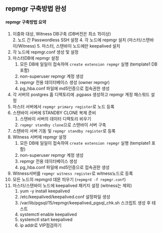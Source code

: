 ## repmgr 구축방법 완성

#### repmgr 구축방법 요약
1. 이중화 대상, Witness DB구축 (DB버전은 최소 15이상)    
   2. 노드 간 Passwordless SSH 설정
   4. 각 노드에 repmgr 설치 (마스터/스탠바이/Witness)
   5. 마스터, 스탠바이 노드에만 keepalived 설치
5. 각 노드에 repmgr.conf 생성 및 설정
6. 마스터DB에 repmgr 설정
   1. 모든 DB에 일일이 접속하여 `create extension repmgr` 실행 (template1 DB포함)
   2. non-superuser repmgr 계정 생성
   3. repmgr 전용 데이터베이스 생성 (owner repmgr)
   4. pg_hba.conf 파일에 md5인증으로 접속권한 생성
7. 각 서버의 postgres 홈 디렉토리에 .pgpass 생성하고 repmgr 계정 패스워드 설정
8. 마스터 서버에서 `repmgr primary register`로 노드 등록
9. 스탠바이 서버에 STANDBY CLONE 복제 준비
    1. 스탠바이 서버의 데이터 디렉토리 비우기
    2. `repmgr standby clone`으로 스탠바이 서버 구축
10. 스탠바이 서버 기동 및 `repmgr standby register`로 등록
11. Witness 서버에 repmgr 설정
    1. 모든 DB에 일일이 접속하여 `create extension repmgr` 실행 (template1 포함)
    2. non-superuser repmgr 계정 생성
    3. repmgr 전용 데이터베이스 생성
    4. pg_hba.conf 파일에 md5인증으로 접속권한 생성
12. Witness서버를 `repmgr witness register`로 witness노드로 등록
13. 모든 노드의 repmgrd 데몬 띄우기 (`repmgrd -f repmgr.conf`)
14. 마스터/스탠바이 노드에 keepalived 패키지 설정 (witness는 제외)
    1. yum -y install keepalived
    2. /etc/keepalived/keepalived.conf 설정파일 생성
    3. /var/lib/pgsql/15/repmgr/keepalived_pgsql_chk.sh 스크립트 생성 후 테스트
    4. systemctl enable keepalived
    5. systemctl start keepalived
    6. ip addr로 VIP점검하기
